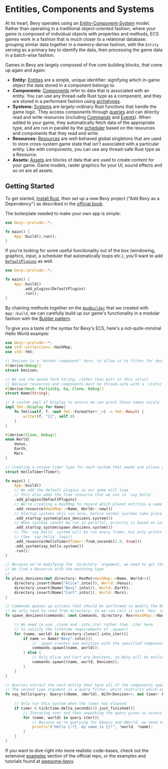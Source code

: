 # Entities, Components and Systems

At its heart, Bevy operates using an [Entity-Component-System](https://en.wikipedia.org/wiki/Entity_component_system) model. Rather than operating in a traditional object-oriented fashion, where your game is composed of individual objects with properties and methods, ECS games work in a fashion that is much closer to a relational database: grouping similar data together in a memory-dense fashion, with the `Entity` serving as a primary key to identify the data, then processing the game data in a batch-wise fashion.

Games in Bevy are largely composed of five core building blocks, that come up again and again:
- **Entity:** [Entities](https://docs.rs/bevy/0.4.0/bevy/ecs/struct.Entity.html) are a simple, unique identifier: signifying which in-game object the data stored in a component belongs to.
- **Components:** [Components](https://docs.rs/bevy/0.4.0/bevy/ecs/trait.Component.html) refer to data that is associated with an entity. You can use any thread-safe Rust type as a component, and they are stored in a performant fashion using [archetypes](internals/archetypes.md).
- **Systems:** [Systems](https://docs.rs/bevy/0.4.0/bevy/ecs/trait.System.html) are largely-ordinary Rust functions that handle the game logic. They access components through [queries](../../book/ecs/queries.html) and can directly read and write resources (including [Commands](communication/commands.md) and [Events](communication/events.md)). When added to your game, they automatically fetch data of the appropriate type, and are run in parallel by the [scheduler](timing/scheduling.md) based on the resources and components that they read and write.
- **Resources:** [Resources](https://docs.rs/bevy/0.4.0/bevy/ecs/trait.Resource.html) are well-behaved global singletons that are used to store cross-system game state that isn't associated with a particular entity. Like with components, you can use any thread-safe Rust type as a Resource. 
- **Assets:** [Assets](https://docs.rs/bevy/0.4.0/bevy/asset/struct.Assets.html) are blocks of data that are used to create content for your game. Game models, raster graphics for your UI, sound effects and so on are all assets.

## Getting Started

To get started, [Install Rust](https://www.rust-lang.org/tools/install), then set up a new Bevy project ("Add Bevy as a Dependency") as described in the [official book](https://bevyengine.org/learn/book/getting-started/).

The boilerplate needed to make your own app is simple:

```rust
use bevy::prelude::*;

fn main() {
    App::build().run();
}
```

If you're looking for some useful functionality out of the box (windowing, graphics, input, a scheduler that automatically loops etc.), you'll want to add [`DefaultPlugins`](https://docs.rs/bevy/0.4.0/bevy/struct.DefaultPlugins.html) as well.

```rust
use bevy::prelude::*;

fn main() {
	App::build()
        .add_plugins(DefaultPlugins)
		.run();
}
```

By chaining methods together on the [`AppBuilder`](internals/app-builder.md) that we created with `App::build`, we can carefully build up our game's functionality in a modular fashion with the [Builder pattern](https://refactoring.guru/design-patterns/builder).

To give you a taste of the syntax for Bevy's ECS, here's a not-quite-minimal Hello World example: 

```rust
use bevy::prelude::*;
use std::collections::HashMap;
use std::fmt;

// Denizen is a "marker component" here, to allow us to filter for denizens in our queries
#[derive(Debug)]
struct Denizen;

// We use the owned form String, rather than &str in this struct 
// Because resources and components must be thread-safe with a 'static lifetime
#[derive(Hash, PartialEq, Eq, Clone, Debug)]
struct Name(String);

// A custom impl of Display to ensure we can print these names nicely
impl fmt::Display for Name{
	fn fmt(&self, f: &mut fmt::Formatter<'_>) -> fmt::Result {
        write!(f, "{}", self.0)
    }
}

#[derive(Clone, Debug)]
enum World{
	Venus,
	Earth,
	Mars
}

// Creating a unique timer type for each system that needs one allows us to be sure we're grabbing the right one
struct HelloTimer(Timer);

fn main() {
	App::build()
	// We add the default plugins so our game will loop
	// This also adds the Time resource that we use in `say_hello`
	.add_plugins(DefaultPlugins)
	// We're creating a HashMap to record which planet entities a name are on
	.add_resource(HashMap::<Name, World>::new())
	// Startup systems only run once, before normal systems take place
	.add_startup_system(place_denizens.system())
	// When systems cannot be run in parallel, priority is based on insertion order
	.add_startup_system(spawn_denizens.system())
	// The `say_hello` system will be run every frame, but only prints when the timer is complete
	// (See `say_hello` logic)
	.add_resource(HelloTimer(Timer::from_seconds(2.0, true)))
	.add_system(say_hello.system())
	.run();
}

// Because we're modifying the `directory` argument, we need to get the mutable version of it with `ResMut`
// We find a Resource with the matching type
// 
fn place_denizens(mut directory: ResMut<HashMap::<Name, World>>){
	directory.insert(Name("Alice".into()), World::Venus);
	directory.insert(Name("Bevy".into()), World::Earth);
	directory.insert(Name("Cart".into()), World::Mars);
}

// Commands queues up actions that should be performed to modify the World
// We only need to read from directory, so we can call it with `Res` instead
fn spawn_denizens(commands: &mut Commands, directory: Res<HashMap::<Name, World>>){

	// We need to use .clone and .into_iter rather than .iter here 
	// to satisfy the lifetime requirements of .spawn()
	for (name, world) in directory.clone().into_iter(){
		if name == Name("Bevy".into()){
			// .spawn creates new entities with the specified components
			commands.spawn((name, world));
		} else {
			// Only Alice and Cart are Denizens, so Bevy will be excluded from our query filter in `say_hello`
			commands.spawn((name, world, Denizen));
		}
	}
}

// Queries extract the each entity that have all of the components specified in the first type argument
// The second type argument is a query filter, which restricts which entities are actually provided 
fn say_hello(query: Query<(&Name, &World), With<Denizen>>, mut timer: ResMut<HelloTimer>, time: Res<Time>){
	
	// Only run this system when the timer has elapsed
	if timer.0.tick(time.delta_seconds()).just_finished(){
		// Iterating over and then unpacking the query gives us access to the components for each of its entities
		for (name, world) in query.iter(){
			// Because we're querying for &Query and &World, we need to dereference them before we work with them
			println!("Hello {:?}, my name is {}!", *world, *name);
		}
	}
}
```

If you want to dive right into more realistic code-bases, check out the extensive [examples](https://github.com/bevyengine/bevy/tree/master/examples) section of the official repo, or the examples and tutorials found at [awesome-bevy](https://github.com/bevyengine/awesome-bevy#games).